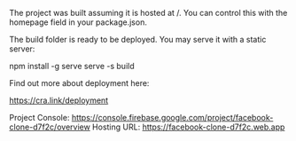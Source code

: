 The project was built assuming it is hosted at /.
You can control this with the homepage field in your package.json.

The build folder is ready to be deployed.
You may serve it with a static server:

  npm install -g serve
  serve -s build

Find out more about deployment here:

  https://cra.link/deployment

  Project Console: https://console.firebase.google.com/project/facebook-clone-d7f2c/overview
Hosting URL: https://facebook-clone-d7f2c.web.app

